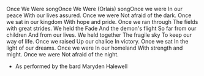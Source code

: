 Once We Were songOnce We Were (Orlais) songOnce we were
In our peace
With our lives assured.
Once we were
Not afraid of the dark.
Once we sat in our kingdom
With hope and pride.
Once we ran through
The fields with great strides.
We held the Fade
And the demon's flight
So far from our children
And from our lives.
We held together
The fragile sky
To keep our way of life.
Once we raised
Up our chalice
In victory.
Once we sat
In the light of our dreams.
Once we were
In our homeland
With strength and might.
Once we were
Not afraid of the night.
- As performed by the bard Maryden Halewell
